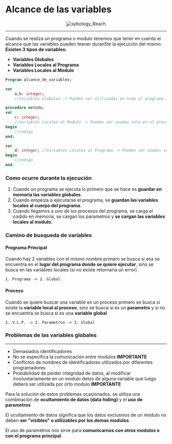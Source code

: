 <h1>Alcance de las variables</h1>

<p align="center">
    <img src="https://media.giphy.com/media/v1.Y2lkPTc5MGI3NjExMm4zYjRsb2I2enVteDlxOW8xa2VrYmVoZzN0NWNrcWZubHdyZ2FueCZlcD12MV9pbnRlcm5hbF9naWZfYnlfaWQmY3Q9Zw/3o6gEdDofO7xkaBQXK/giphy.gif" alt="sybology_Reach"/>
</p>

---

Cuando se realiza un programa o modulo tenemos que tener en cuenta el alcance que las variables pueden teener duran5te la ejecución del mismo. **Existen 3 tipos de variables:**

* **Variables Globales**
* **Variables Locales al Programa**
* **Variables Locales al Modulo**

```pascal
Program alcance_de_variables;

var
    a,b: integer;
    //Variables Globales -> Pueden ser utilizadas en todo el programa (modulos/ programa principal)

procedure metodo;
var
    c: integer; 
    //Variables Locales al Modulo -> Pueden ser usadas solo en el proceso donde se encuentran declarados
begin
    //codigo
end;

var
    d: integer; //Variables Locales al Programa -> Pueden ser usados solo en el cuerpo del programa
begin
    //codigo
end.
```

### Como ocurre durante la ejecución

1. Cuando un programa se ejecuta lo primero que se hace es **guardar en memoria las variables globales.**
2. Cuando empeiza a ejecutarse el programa, se **guardan las variables locales al cuerpo del programa.**
3. Cuando llegamos a uno de los procesos del programa, se carga el codido en memoria, se cargan los parametros y **se cargan las variables locales al modulo.**

### Camino de busqueda de variables

#### Programa Principal

Cuando hay 2 variables con el mismo nombre primero se busca si esa se encuentra en el **lugar del programa donde se quiere ejecutar**, sino se busca en las variables locales (si no existe retornaria un error) 

`1. Programa -> 2. Global`

#### Proceso

Cuando se quiere buscar una variable en un proceso primero se busca si existe la **variable local al proceso**, sino se busca si es un **parametro** y si no se encuentra se busca si es una **variable global** 

`1. V.L.P. -> 2. Parametros -> 3. Global`

<h3>Problemas de las variables globales</h3>

---

* Demasiados identificadores
* No se especifica la comunicación entre modulos **IMPORTANTE**
* Conflictos de nombres de identificadores utilizados por diferentes programadores
* Probabilidad de perder integridad de datos, al modificar involuntariamente en un modulo detos de alguna variable que luego deberá ser utilizada por orto modulo **IMPORTANTE**

Para la solución de estos problemas ocasionados, se utiliza una combinación de **ocultamiento de datos (data hiding)** y el **uso de parametros**

El ocultamiento de datos significa que los datos exclusivos de un modulo no deben **ser "visibles" o utilizables por los demas modulos**.

El uso de parametros nos sirve para **comunicarnos con otros modulos o con el programa principal**.